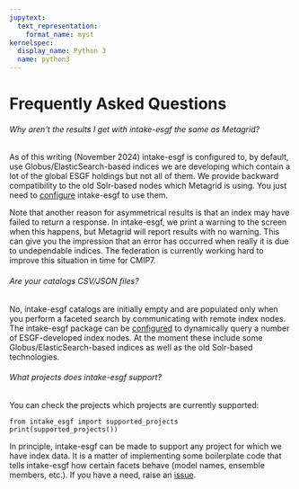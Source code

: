 ```yaml
---
jupytext:
  text_representation:
    format_name: myst
kernelspec:
  display_name: Python 3
  name: python3
---
```


# Frequently Asked Questions

###### Why aren't the results I get with intake-esgf the same as Metagrid?

As of this writing (November 2024) intake-esgf is configured to, by default, use Globus/ElasticSearch-based indices we are developing which contain a lot of the global ESGF holdings but not all of them. We provide backward compatibility to the old Solr-based nodes which Metagrid is using. You just need to [configure](configure) intake-esgf to use them.

Note that another reason for asymmetrical results is that an index may have failed to return a response. In intake-esgf, we print a warning to the screen when this happens, but Metagrid will report results with no warning. This can give you the impression that an error has occurred when really it is due to undependable indices. The federation is currently working hard to improve this situation in time for CMIP7.

###### Are your catalogs CSV/JSON files?

No, intake-esgf catalogs are initially empty and are populated only when you perform a faceted search by communicating with remote index nodes. The intake-esgf package can be [configured](configure) to dynamically query a number of ESGF-developed index nodes. At the moment these include some Globus/ElasticSearch-based indices as well as the old Solr-based technologies.

###### What projects does intake-esgf support?

You can check the projects which projects are currently supported:

```{code-cell}
from intake_esgf import supported_projects
print(supported_projects())
```

In principle, intake-esgf can be made to support any project for which we have index data. It is a matter of implementing some boilerplate code that tells intake-esgf how certain facets behave (model names, ensemble members, etc.). If you have a need, raise an [issue](https://github.com/esgf2-us/intake-esgf/issues).
